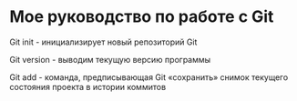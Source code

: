 # Мое руководство по работе с Git

Git init - инициализирует новый репозиторий Git

Git version -  выводим текущую версию программы

Git add - команда, предписывающая Git «сохранить» снимок текущего состояния проекта в истории коммитов